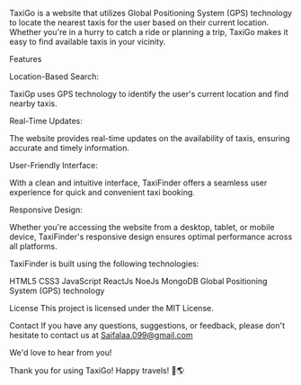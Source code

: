 TaxiGo is a website that utilizes Global Positioning System (GPS) technology to locate the nearest taxis for the user based on their current location. Whether you're in a hurry to catch a ride or planning a trip, TaxiGo makes it easy to find available taxis in your vicinity.

Features

Location-Based Search:

TaxiGp uses GPS technology to identify the user's current location and find nearby taxis.

Real-Time Updates: 

The website provides real-time updates on the availability of taxis, ensuring accurate and timely information.

User-Friendly Interface:

With a clean and intuitive interface, TaxiFinder offers a seamless user experience for quick and convenient taxi booking.

Responsive Design:

Whether you're accessing the website from a desktop, tablet, or mobile device, TaxiFinder's responsive design ensures optimal performance across all platforms.

TaxiFinder is built using the following technologies:

HTML5
CSS3
JavaScript
ReactJs
NoeJs
MongoDB
Global Positioning System (GPS) technology

License
This project is licensed under the MIT License.

Contact
If you have any questions, suggestions, or feedback, please don't hesitate to contact us at Saifalaa.099@gmail.com

We'd love to hear from you!

Thank you for using TaxiGo! Happy travels! 🚕🌎
